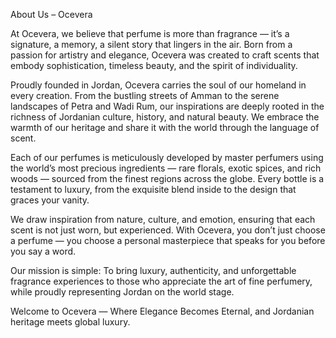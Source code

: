 About Us – Ocevera

At Ocevera, we believe that perfume is more than fragrance — it’s a signature, a memory, a silent story that lingers in the air.
Born from a passion for artistry and elegance, Ocevera was created to craft scents that embody sophistication, timeless beauty, and the spirit of individuality.

Proudly founded in Jordan, Ocevera carries the soul of our homeland in every creation. From the bustling streets of Amman to the serene landscapes of Petra and Wadi Rum, our inspirations are deeply rooted in the richness of Jordanian culture, history, and natural beauty. We embrace the warmth of our heritage and share it with the world through the language of scent.

Each of our perfumes is meticulously developed by master perfumers using the world’s most precious ingredients — rare florals, exotic spices, and rich woods — sourced from the finest regions across the globe. Every bottle is a testament to luxury, from the exquisite blend inside to the design that graces your vanity.

We draw inspiration from nature, culture, and emotion, ensuring that each scent is not just worn, but experienced. With Ocevera, you don’t just choose a perfume — you choose a personal masterpiece that speaks for you before you say a word.

Our mission is simple:
To bring luxury, authenticity, and unforgettable fragrance experiences to those who appreciate the art of fine perfumery, while proudly representing Jordan on the world stage.

Welcome to Ocevera — Where Elegance Becomes Eternal, and Jordanian heritage meets global luxury.